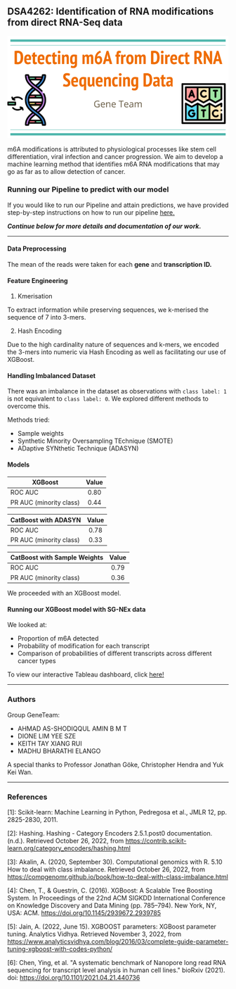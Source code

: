 
## DSA4262: Identification of RNA modifications from direct RNA-Seq data
![alt text](https://github.com/shodiqqul/DSA4262-geneteam/blob/85cca09e97f829192a3368d8539528f3041bcd5d/images/DSA4262%20Presentation.png)

m6A modifications is attributed to physiological processes like stem cell differentiation, viral infection and cancer progression. 
We aim to develop a machine learning method that identifies m6A RNA modifications that may go as far as to allow detection of cancer.

### Running our Pipeline to predict with our model
If you would like to run our Pipeline and attain predictions, we have provided step-by-step instructions on how to run our pipeline [here.](https://github.com/shodiqqul/DSA4262-geneteam/tree/main/Pipeline)

**_Continue below for more details and documentation of our work._**

---
#### Data Preprocessing
The mean of the reads were taken for each **gene** and **transcription ID.**

#### Feature Engineering

1. Kmerisation

To extract information while preserving sequences, we k-merised the sequence of 7 into 3-mers.

2. Hash Encoding

Due to the high cardinality nature of sequences and k-mers, we encoded the 3-mers into numeric via Hash Encoding as well as facilitating our use of XGBoost.

#### Handling Imbalanced Dataset

There was an imbalance in the dataset as observations with ```class label: 1``` is not equivalent to ```class label: 0```. We explored different methods to overcome this.

Methods tried:
- Sample weights
- Synthetic Minority Oversampling TEchnique (SMOTE) 
- ADaptive SYNthetic Technique (ADASYN)

#### Models

| XGBoost |Value |
| ---------|:-------------:|
| ROC AUC                 | 0.80 | 
| PR AUC (minority class) | 0.44 | 

| CatBoost with ADASYN |Value |
| ---------|:-------------:|
| ROC AUC                 | 0.78 | 
| PR AUC (minority class) | 0.33 | 

| CatBoost with Sample Weights |Value |
| ---------|:-------------:|
| ROC AUC                 | 0.79 | 
| PR AUC (minority class) | 0.36 | 

We proceeded with an XGBoost model.

#### Running our XGBoost model with SG-NEx data
We looked at:
- Proportion of m6A detected
- Probability of modification for each transcript
- Comparison of probabilities of different transcripts across different cancer types

To view our interactive Tableau dashboard, click [here!](https://public.tableau.com/app/profile/gene.team/viz/shared/78BZKPMTP)

---
### Authors
Group GeneTeam:
- AHMAD AS-SHODIQQUL AMIN B M T
- DIONE LIM YEE SZE
- KEITH TAY XIANG RUI
- MADHU BHARATHI ELANGO


A special thanks to Professor Jonathan Göke, Christopher Hendra and Yuk Kei Wan.

---
### References

[1]: Scikit-learn: Machine Learning in Python, Pedregosa et al., JMLR 12, pp. 2825-2830, 2011.

[2]: Hashing. Hashing - Category Encoders 2.5.1.post0 documentation. (n.d.). Retrieved October 26, 2022, from https://contrib.scikit-learn.org/category_encoders/hashing.html

[3]: Akalin, A. (2020, September 30). Computational genomics with R. 5.10 How to deal with class imbalance. Retrieved October 26, 2022, from https://compgenomr.github.io/book/how-to-deal-with-class-imbalance.html

[4]: Chen, T., & Guestrin, C. (2016). XGBoost: A Scalable Tree Boosting System. In Proceedings of the 22nd ACM SIGKDD International Conference on Knowledge Discovery and Data Mining (pp. 785–794). New York, NY, USA: ACM. https://doi.org/10.1145/2939672.2939785

[5]: Jain, A. (2022, June 15). XGBOOST parameters: XGBoost parameter tuning. Analytics Vidhya. Retrieved November 3, 2022, from https://www.analyticsvidhya.com/blog/2016/03/complete-guide-parameter-tuning-xgboost-with-codes-python/

[6]: Chen, Ying, et al. "A systematic benchmark of Nanopore long read RNA sequencing for transcript level analysis in human cell lines." bioRxiv (2021). doi: https://doi.org/10.1101/2021.04.21.440736

